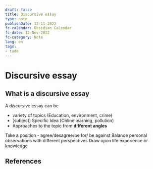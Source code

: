 ```yaml
---
draft: false
title: Discursive essay
type: note
publishDate: 12-11-2022
fc-calendar: Obsidian Calendar
fc-date: 12-Nov-2022
fc-category: Note
lang: en
tags:
- todo
---
```


# Discursive essay

## What is a discursive essay
A discursive essay can be 
- variety of topics (Education, environment, crime)
- [subject] Specific Idea (Online learning, pollution)
- Approaches to the topic from **different angles**

Take a position  - agree/desagree/be for/ be against
Balance personal observations with different perspectives
Draw upon life experience or knowledge




## References
